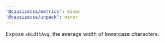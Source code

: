 ```yaml
---
'@capsizecss/metrics': minor
'@capsizecss/unpack': minor
---
```


Expose `xWidthAvg`, the average width of lowercase characters.

